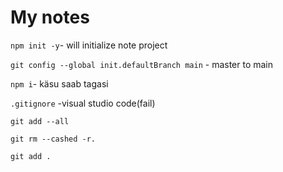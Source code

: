 # My notes

`npm init -y`- will initialize note project

`git config --global init.defaultBranch main` - master to main


`npm i`- käsu saab tagasi

`.gitignore` -visual studio code(fail)

`git add --all` 

`git rm --cashed -r.`

`git add .`
